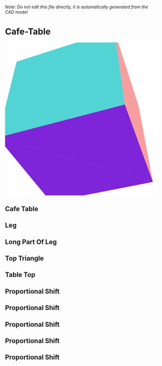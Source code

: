 ###### Note: Do not edit this file directly, it is automatically generated from the CAD model

# Cafe-Table

![](/project.svg)

## Cafe Table


## Leg


## Long Part Of Leg


## Top Triangle


## Table Top


## Proportional Shift


## Proportional Shift


## Proportional Shift


## Proportional Shift


## Proportional Shift


